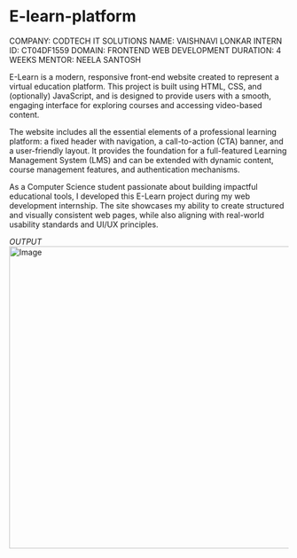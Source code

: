 # E-learn-platform
COMPANY: CODTECH IT SOLUTIONS
NAME: VAISHNAVI LONKAR 
INTERN ID: CT04DF1559 
DOMAIN: FRONTEND WEB DEVELOPMENT
DURATION: 4 WEEKS
MENTOR: NEELA SANTOSH

E-Learn is a modern, responsive front-end website created to represent a virtual education platform. This project is built using HTML, CSS, and (optionally) JavaScript, and is designed to provide users with a smooth, engaging interface for exploring courses and accessing video-based content.

The website includes all the essential elements of a professional learning platform: a fixed header with navigation, a call-to-action (CTA) banner, and a user-friendly layout. It provides the foundation for a full-featured Learning Management System (LMS) and can be extended with dynamic content, course management features, and authentication mechanisms.

As a Computer Science student passionate about building impactful educational tools, I developed this E-Learn project during my web development internship. The site showcases my ability to create structured and visually consistent web pages, while also aligning with real-world usability standards and UI/UX principles.

*OUTPUT*
<img width="1355" height="545" alt="Image" src="https://github.com/user-attachments/assets/090f0718-fe34-4a7b-94f8-5685425578fa" />
